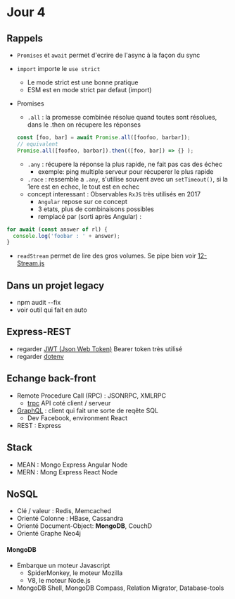 # Jour 4

## Rappels
* `Promises` et `await` permet d'ecrire de l'async à la façon du sync
* `import` importe le `use strict`
  * Le mode strict est une bonne pratique
  * ESM est en mode strict par defaut (import)
* Promises
  * `.all` : la promesse combinée résolue quand toutes sont résolues, dans le .then on récupere les réponses

  ``` javascript
  const [foo, bar] = await Promise.all([foofoo, barbar]);
  // equivalent
  Promise.all([foofoo, barbar]).then(([foo, bar]) => {} );

  ```
  * `.any` : récupere la réponse la plus rapide, ne fait pas cas des échec
    * exemple: ping multiple serveur pour récuperer le plus rapide
  * `.race` : ressemble a `.any`, s'utilise souvent avec un `setTimeout()`, si la 1ere est en echec, le tout est en echec
  * concept interessant : Observables `RxJS` très utilisés en 2017
    * `Angular` repose sur ce concept
    * 3 etats, plus de combinaisons possibles
    * remplacé par (sorti après Angular) :

``` javascript
for await (const answer of rl) {
  console.log('foobar : ' + answer);
}
```
* `readStream` permet de lire des gros volumes. Se pipe bien voir [12-Stream.js](https://github.com/Italemyae/Formation-NodeJS/blob/master/API-Node/12-stream.js#L17)

## Dans un projet legacy
* npm audit --fix
* voir outil qui fait en auto


## Express-REST
* regarder [JWT (Json Web Token)](https://jwt.io/) Bearer token très utilisé
* regarder [dotenv](https://www.dotenv.org/docs/)

## Echange back-front
* Remote Procedure Call (RPC) : JSONRPC, XMLRPC
  * [trpc](https://trpc.io/) API coté client / serveur
* [GraphQL](https://graphql.org/) : client qui fait une sorte de reqête SQL
  * Dev Facebook, environment React
* REST : Express

## Stack
* MEAN : Mongo Express Angular Node
* MERN : Mong Express React Node

## NoSQL
* Clé / valeur : Redis, Memcached
* Orienté Colonne : HBase, Cassandra
* Orienté Document-Object: __MongoDB__, CouchD
* Orienté Graphe Neo4j

#### MongoDB
* Embarque un moteur Javascript
  * SpiderMonkey, le moteur Mozilla
  * V8, le moteur Node.js
* MongoDB Shell, MongoDB Compass, Relation Migrator, Database-tools
